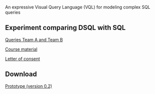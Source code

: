 An expressive Visual Query Language (VQL) for modeling complex SQL queries

## Experiment comparing DSQL with SQL

[Queries Team A and Team B](experiment/questions.pdf)

[Course material](experiment/course.pdf)

[Letter of consent](experiment/consentletter.pdf)

<!-- ## Systematic Literature Review -->

<!-- [Technical report](slr/report.pdf) -->

## Download

[Prototype (version 0.2)](https://github.com/dsqlcase/dsqlcase.github.io/releases)

